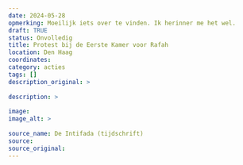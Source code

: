```yaml
---
date: 2024-05-28
opmerking: Moeilijk iets over te vinden. Ik herinner me het wel.
draft: TRUE
status: Onvolledig
title: Protest bij de Eerste Kamer voor Rafah
location: Den Haag
coordinates: 
category: acties
tags: []
description_original: > 
 
description: > 
 
image: 
image_alt: > 
 
source_name: De Intifada (tijdschrift)
source: 
source_original: 
---
```

